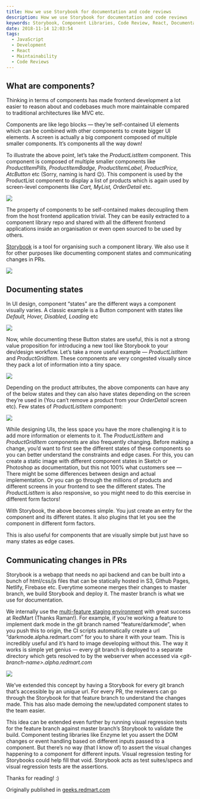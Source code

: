 ```yaml
---
title: How we use Storybook for documentation and code reviews
description: How we use Storybook for documentation and code reviews
keywords: Storybook, Component Libraries, Code Review, React, Documentation
date: 2018-11-14 12:03:54
tags:
  - JavaScript
  - Development
  - React
  - Maintainability
  - Code Reviews
---
```


## What are components?

Thinking in terms of components has made frontend development a lot easier to reason about and codebases much more maintainable compared to traditional architectures like MVC etc.

Components are like lego blocks — they’re self-contained UI elements which can be combined with other components to create bigger UI elements. A screen is actually a big component composed of multiple smaller components. It’s components all the way down!

To illustrate the above point, let’s take the _ProductListItem_ component. This component is composed of multiple smaller components like _ProductItemPills, ProductItemBadge, ProductItemLabel, ProductPrice, AtcButton_ etc (Sorry, naming is hard 😉). This component is used by the ProductList component to display a list of products which is again used by screen-level components like _Cart, MyList, OrderDetail_ etc.

![](/images/2018-storybook/image-1.png)

The property of components to be self-contained makes decoupling them from the host frontend application trivial. They can be easily extracted to a component library repo and shared with all the different frontend applications inside an organisation or even open sourced to be used by others.

[Storybook](https://storybook.js.org/) is a tool for organising such a component library. We also use it for other purposes like documenting component states and communicating changes in PRs.

![](/images/2018-storybook/image-5.png)

## Documenting states

In UI design, component “states” are the different ways a component visually varies. A classic example is a Button component with states like _Default, Hover, Disabled, Loading_ etc

![](/images/2018-storybook/image-4.png)

Now, while documenting these Button states are useful, this is not a strong value proposition for introducing a new tool like Storybook to your dev/design workflow. Let’s take a more useful example — _ProductListItem_ and _ProductGridItem_. These components are very congested visually since they pack a lot of information into a tiny space.

![](/images/2018-storybook/image-3.png)

Depending on the product attributes, the above components can have any of the below states and they can also have states depending on the screen they’re used in (You can’t remove a product from your _OrderDetail_ screen etc). Few states of _ProductListItem_ component:

![](/images/2018-storybook/image-2.png)

While designing UIs, the less space you have the more challenging it is to add more information or elements to it. The _ProductListItem_ and _ProductGridItem_ components are also frequently changing. Before making a change, you’d want to first see the different states of these components so you can better understand the constraints and edge cases. For this, you can create a static image with different component states in Sketch or Photoshop as documentation, but this not 100% what customers see — There might be some differences between design and actual implementation. Or you can go through the millions of products and different screens in your frontend to see the different states. The _ProductListItem_ is also responsive, so you might need to do this exercise in different form factors!

With Storybook, the above becomes simple. You just create an entry for the component and its different states. It also plugins that let you see the component in different form factors.

This is also useful for components that are visually simple but just have so many states as edge cases.

## Communicating changes in PRs

Storybook is a webapp that needs no api backend and can be built into a bunch of html/css/js files that can be statically hosted in S3, Github Pages, Netlify, Firebase etc. Everytime someone merges their changes to master branch, we build Storybook and deploy it. The master branch is what we use for documentation.

We internally use the [multi-feature staging environment](http://blog.ramanshalupau.com/multifeature-staging-environments) with great success at RedMart (Thanks Raman!). For example, if you’re working a feature to implement dark mode in the git branch named “feature/darkmode”, when you push this to origin, the CI scripts automatically create a url “darkmode.alpha.redmart.com” for you to share it with your team. This is incredibly useful and it’s hard to image developing without this. The way it works is simple yet genius — every git branch is deployed to a separate directory which gets resolved to by the webserver when accessed via _\<git-branch-name\>.alpha.redmart.com_

![](/images/2018-storybook/image-6.png)

We’ve extended this concept by having a Storybook for every git branch that’s accessible by an unique url. For every PR, the reviewers can go through the Storybook for that feature branch to understand the changes made. This has also made demoing the new/updated component states to the team easier.

This idea can be extended even further by running visual regression tests for the feature branch against master branch’s Storybook to validate the build. Component testing libraries like Enzyme let you assert the DOM changes or event handling based on different inputs passed to a component. But there’s no way (that I know of) to assert the visual changes happening to a component for different inputs. Visual regression testing for Storybooks could help fill that void. Storybook acts as test suites/specs and visual regression tests are the assertions.

Thanks for reading! :)

Originally published in [geeks.redmart.com](http://geeks.redmart.com/2018/11/14/how-we-use-storybook-for-documentation-and-code-reviews/)
